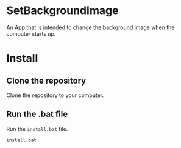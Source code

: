 # SetBackgroundImage

An App that is intended to change the background image when the computer starts up.

# Install

## Clone the repository

Clone the repository to your computer.

## Run the .bat file

Run the `install.bat` file.

```cmd
install.bat
```
